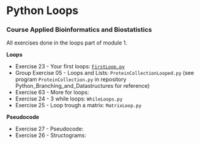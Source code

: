 # Python Loops
### Course Applied Bioinformatics and Biostatistics
All exercises done in the loops part of module 1.

**Loops**
* Exercise 23 - Your first loops: [`FirstLoop.py`](https://github.com/rominafernandez/Python_Loops/blob/master/FirstLoop.py)
* Group Exercise 05 - Loops and Lists: `ProteinCollectionLooped.py` (see program `ProteinCollection.py` in repository Python_Branching_and_Datastructures for reference)
* Exercise 63 - More for loops:
* Exercise 24 - 3 while loops: `WhileLoops.py`
* Exercise 25 - Loop trough a matrix: `MatrixLoop.py`

**Pseudocode**
* Exercise 27 - Pseudocode:
* Exercise 26 - Structograms:
